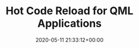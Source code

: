 ---
advisors:
- manuel-wimmer
- tanja-mayerhofer
authors:
- Stefan Draskovits
categories: []
date: '2020-05-11 21:33:12+00:00'
external_link: ''
image:
  caption: ''
  focal_point: ''
  preview_only: false
slides: ''
summary: ''
tags:
- Finished
title: Hot Code Reload for QML Applications
url_code: ''
url_pdf: ''
url_slides: ''
url_video: ''
---